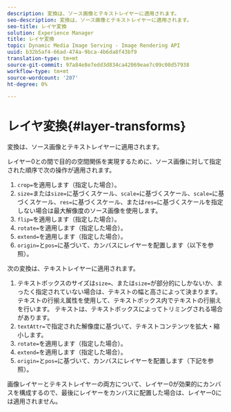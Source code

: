 ```yaml
---
description: 変換は、ソース画像とテキストレイヤーに適用されます。
seo-description: 変換は、ソース画像とテキストレイヤーに適用されます。
seo-title: レイヤ変換
solution: Experience Manager
title: レイヤ変換
topic: Dynamic Media Image Serving - Image Rendering API
uuid: b32b5af4-66ad-474a-9bca-4b6da8f43bf9
translation-type: tm+mt
source-git-commit: 97a84e8e7edd3d834ca42069eae7c09c00d57938
workflow-type: tm+mt
source-wordcount: '207'
ht-degree: 0%

---
```



# レイヤ変換{#layer-transforms}

変換は、ソース画像とテキストレイヤーに適用されます。

レイヤー0との間で目的の空間関係を実現するために、ソース画像に対して指定された順序で次の操作が適用されます。

1. `crop=`を適用します（指定した場合）。
1. `size=`または`size=`に基づくスケール、`scale=`に基づくスケール、`scale=`に基づくスケール、`res=`に基づくスケール、または`res=`に基づくスケールを指定しない場合は最大解像度のソース画像を使用します。
1. `flip=`を適用します（指定した場合）。
1. `rotate=`を適用します（指定した場合）。
1. `extend=`を適用します（指定した場合）。
1. `origin=`と`pos=`に基づいて、カンバスにレイヤーを配置します（以下を参照）。

次の変換は、テキストレイヤーに適用されます。

1. テキストボックスのサイズは`size=`、または`size=`が部分的にしかないか、まったく指定されていない場合は、テキストの幅と高さによって決まります。 テキストの行揃え属性を使用して、テキストボックス内でテキストの行揃えを行います。 テキストは、テキストボックスによってトリミングされる場合があります。
1. `textAttr=`で指定された解像度に基づいて、テキストコンテンツを拡大・縮小します。
1. `rotate=`を適用します（指定した場合）。
1. `extend=`を適用します（指定した場合）。
1. `origin=`と`pos=`に基づいて、カンバスにレイヤーを配置します（下記を参照）。

画像レイヤーとテキストレイヤーの両方について、レイヤー0が効果的にカンバスを構成するので、最後にレイヤーをカンバスに配置した場合は、レイヤー0には適用されません。
